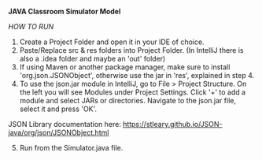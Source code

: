 **JAVA Classroom Simulator Model**

_HOW TO RUN_

1. Create a Project Folder and open it in your IDE of choice.
2. Paste/Replace src & res folders into Project Folder. (In IntelliJ there is also a .idea folder and maybe an 'out' folder)
3. If using Maven or another package manager, make sure to install 'org.json.JSONObject', otherwise use the jar in 'res', explained in step 4.
4. To use the json.jar module in IntelliJ, go to File > Project Structure. On the left you will see Modules under Project Settings. Click '+' to add a module and select JARs or directories. Navigate to the json.jar file, select it and press 'OK'.

JSON Library documentation here:
https://stleary.github.io/JSON-java/org/json/JSONObject.html

5. Run from the Simulator.java file.
